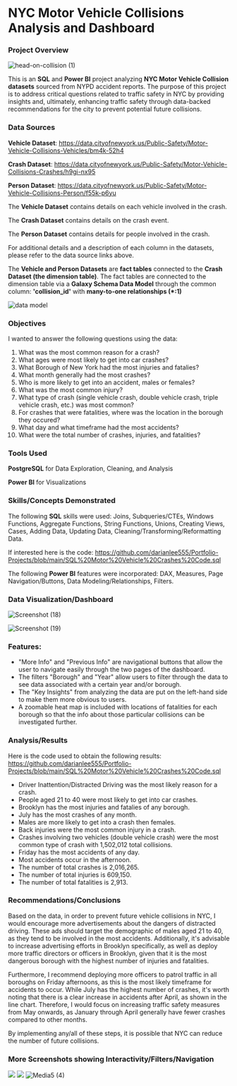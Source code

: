 # NYC Motor Vehicle Collisions Analysis and Dashboard

### Project Overview

![head-on-collision (1)](https://github.com/darianlee555/Portfolio-Projects/assets/145151765/df3a5688-d1b2-4640-b683-49a8bd0e000d)

This is an **SQL** and **Power BI** project analyzing **NYC Motor Vehicle Collision datasets** sourced from NYPD accident reports. The purpose of this project is to address critical questions related to traffic safety in NYC by providing insights and, ultimately, enhancing traffic safety through data-backed recommendations for the city to prevent potential future collisions.

### Data Sources

**Vehicle Dataset**: https://data.cityofnewyork.us/Public-Safety/Motor-Vehicle-Collisions-Vehicles/bm4k-52h4

**Crash Dataset**: https://data.cityofnewyork.us/Public-Safety/Motor-Vehicle-Collisions-Crashes/h9gi-nx95

**Person Dataset**: https://data.cityofnewyork.us/Public-Safety/Motor-Vehicle-Collisions-Person/f55k-p6yu

The **Vehicle Dataset** contains details on each vehicle involved in the crash.

The **Crash Dataset** contains details on the crash event.

The **Person Dataset** contains details for people involved in the crash.

For additional details and a description of each column in the datasets, please refer to the data source links above.

The **Vehicle and Person Datasets** are **fact tables** connected to the **Crash Dataset (the dimension table)**. The fact tables are connected to the dimension table via a **Galaxy Schema Data Model** through the common column: **'collision_id'** with **many-to-one relationships (*:1)** 

![data model](https://github.com/darianlee555/Portfolio-Projects/assets/145151765/e54e4ea7-c691-4d88-bbd9-52638aa9a712)

### Objectives

I wanted to answer the following questions using the data:

1. What was the most common reason for a crash?
2. What ages were most likely to get into car crashes?
3. What Borough of New York had the most injuries and fatalies?
4. What month generally had the most crashes?
5. Who is more likely to get into an accident, males or females?
6. What was the most common injury?
7. What type of crash (single vehicle crash, double vehicle crash, triple vehicle crash, etc.) was most common?
8. For crashes that were fatalities, where was the location in the borough they occured?
9. What day and what timeframe had the most accidents?
10. What were the total number of crashes, injuries, and fatalities?

### Tools Used

**PostgreSQL** for Data Exploration, Cleaning, and Analysis

**Power BI** for Visualizations

### Skills/Concepts Demonstrated

The following **SQL** skills were used: Joins, Subqueries/CTEs, Windows Functions, Aggregate Functions, String Functions, Unions, Creating Views, Cases, Adding Data, Updating Data, Cleaning/Transforming/Reformatting Data.

If interested here is the code: https://github.com/darianlee555/Portfolio-Projects/blob/main/SQL%20Motor%20Vehicle%20Crashes%20Code.sql

The following **Power BI** features were incorporated: DAX, Measures, Page Navigation/Buttons, Data Modeling/Relationships, Filters.

### Data Visualization/Dashboard


![Screenshot (18)](https://github.com/darianlee555/Portfolio-Projects/assets/145151765/8381b284-ebda-4cf9-8d33-370d13ba8cf8)

![Screenshot (19)](https://github.com/darianlee555/Portfolio-Projects/assets/145151765/257386b4-4b9e-4a12-834e-9e1a69e44b47)

### Features:
- "More Info" and "Previous Info" are navigational buttons that allow the user to navigate easily through the two pages of the dashboard.
- The filters "Borough" and "Year" allow users to filter through the data to see data associated with a certain year and/or borough.
- The "Key Insights" from analyzing the data are put on the left-hand side to make them more obvious to users.
- A zoomable heat map is included with locations of fatalities for each borough so that the info about those particular collisions can be investigated further. 

### Analysis/Results
Here is the code used to obtain the following results: https://github.com/darianlee555/Portfolio-Projects/blob/main/SQL%20Motor%20Vehicle%20Crashes%20Code.sql
- Driver Inattention/Distracted Driving was the most likely reason for a crash.
- People aged 21 to 40 were most likely to get into car crashes.
- Brooklyn has the most injuries and fatalies of any borough.
- July has the most crashes of any month.
- Males are more likely to get into a crash then females.
- Back injuries were the most common injury in a crash.
- Crashes involving two vehicles (double vehicle crash) were the most common type of crash with 1,502,012 total collisions.
- Friday has the most accidents of any day.
- Most accidents occur in the afternoon.
- The number of total crashes is 2,016,265.
- The number of total injuries is 609,150.
- The number of total fatalities is 2,913.

### Recommendations/Conclusions
Based on the data, in order to prevent future vehicle collisions in NYC, I would encourage more advertisements about the dangers of distracted driving. These ads should target the demographic of males aged 21 to 40, as they tend to be involved in the most accidents. Additionally, it's advisable to increase advertising efforts in Brooklyn specifically, as well as deploy more traffic directors or officers in Brooklyn, given that it is the most dangerous borough with the highest number of injuries and fatalities.

Furthermore, I recommend deploying more officers to patrol traffic in all boroughs on Friday afternoons, as this is the most likely timeframe for accidents to occur. While July has the highest number of crashes, it's worth noting that there is a clear increase in accidents after April, as shown in the line chart. Therefore, I would focus on increasing traffic safety measures from May onwards, as January through April generally have fewer crashes compared to other months.

By implementing any/all of these steps, it is possible that NYC can reduce the number of future collisions.

### More Screenshots showing Interactivity/Filters/Navigation
![](Media3.gif)
![](Media4.gif)
![Media5 (4)](https://github.com/darianlee555/Portfolio-Projects/assets/145151765/c724bed6-9265-4e71-9f03-65f8764e4f46)
